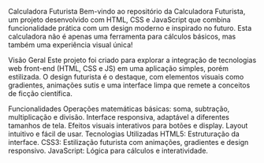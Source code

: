 Calculadora Futurista
Bem-vindo ao repositório da Calculadora Futurista, um projeto desenvolvido com HTML, CSS e JavaScript que combina funcionalidade prática com um design moderno e inspirado no futuro. Esta calculadora não é apenas uma ferramenta para cálculos básicos, mas também uma experiência visual única!

Visão Geral
Este projeto foi criado para explorar a integração de tecnologias web front-end (HTML, CSS e JS) em uma aplicação simples, porém estilizada. O design futurista é o destaque, com elementos visuais como gradientes, animações sutis e uma interface limpa que remete a conceitos de ficção científica.

Funcionalidades
Operações matemáticas básicas: soma, subtração, multiplicação e divisão.
Interface responsiva, adaptável a diferentes tamanhos de tela.
Efeitos visuais interativos para botões e display.
Layout intuitivo e fácil de usar.
Tecnologias Utilizadas
HTML5: Estruturação da interface.
CSS3: Estilização futurista com animações, gradientes e design responsivo.
JavaScript: Lógica para cálculos e interatividade.
